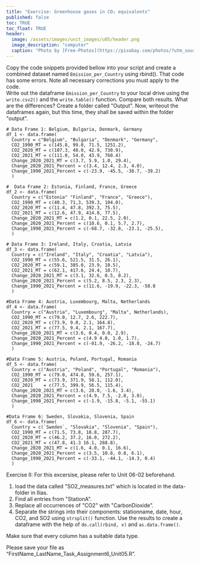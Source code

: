 ```yaml
---
title: "Exercise: Greenhouse gases in CO₂ equivalents"
published: false
toc: TRUE
toc_float: TRUE
header:
  image: /assets/images/unit_images/u05/header.png
  image_description: "computer"
  caption: "Photo by [Free-Photos](https://pixabay.com/photos/?utm_source=link-attribution&amp;utm_medium=referral&amp;utm_campaign=image&amp;utm_content=336373) [Pixabay](https://pixabay.com/de/?utm_source=link-attribution&amp;utm_medium=referral&amp;utm_campaign=image&amp;utm_content=336373)"
---
```




Copy the code snippets provided bellow into your script and create a combined dataset named `Emission_per_Country` using rbind(). That code has some errors. Note all necessary corrections you must apply to the code.<br>
Write out the dataframe `Emission_per_Country` to your local drive using the `write.csv2()` and the `write.table()` function. Compare both results. What are the differences?
Create a folder called "Output". Now, writeout the dataframes again, but this time, they shall be saved within the folder "output".

```
# Data Frame 1: Belgium, Bulgaria, Denmark, Germany
df_1 <- data.frame(
  Country = c"Belgium", "Bulgaria", "Denmark", "Germany",
  CO2_1990_MT = c(145.8, 99.0, 71.5, 1251.2),
  CO2_2020_MT = c(107.3, 48.0, 42.9, 730.9),
  CO2_2021_MT = c(111.0, 54.0, 43.9, 760.4)
  Change_2020_2021_MT = c(3.7, 5.9, 1.0, 29.4),
  Change_2020_2021_Percent = c(3.4, 12.4, 2.3, 4.0),
  Change_1990_2021_Percent = c(-23.9, -45.5, -38.7, -39.2)
  )

#  Data Frame 2: Estonia, Finland, France, Greece
df_2 <- data.frame(
  Country = c("Estonia" "Finland", "France", "Greece"),
  CO2_1990_MT = c(40.3, 71,3, 539.3, 104.0),
  CO2_2020_MT = c(11.4, 47.8, 392.3, 75.5),
  CO2_2021_MT = c(12.6, 47.9, 414.8, 77.5),
  Change_2020_2021_MT = c(1.2, 0.1, 22.5, 2.0),
  Change_2020_2021_Percent = c(10.6, 0.1, 5.7, 2.7),
  Change_1990_2021_Percent = c(-68.7, -32.8, -23.1, -25.5),
  )

# Data Frame 3: Ireland, Italy, Croatia, Latvia
df_3 <- data.frame(
  Country = c("Ireland", "Italy", "Croatia", "Latvia"),
  CO2_1990_MT = c(55.6, 521.5, 31.5, 26.1),
  CO2_2020_MT = c(59.1, 385.0, 23.9, 10.5),
  CO2_2021_MT = c(62.1, 417.6, 24.4, 10.7),
  Change_2020_2021_MT = c(3.1, 32.6, 0.5, 0.2),
  Change_2020_2021_Percent = c(5.2, 8.5, 2.3, 2.3),
  Change_1990_2021_Percent = c(11.6, -19.9, -22.3, -58.8
  )

#Data Frame 4: Austria, Luxembourg, Malta, Netherlands
df_4 <- data.frame(
  Country = c("Austria", "Luxembourg", "Malta", Netherlands),
  CO2_1990_MT = c(79.0, 12.7, 2.6, 222.7),
  CO2_2020_MT = c(73.9, 9.0, 2.1, 164.8),
  CO2_2021_MT = c(77.5, 9.4, 2.1, 167.7),
  Change_2020_2021_MT = c(3.6, 0.4, 0.0, 2.9),
  Change_2020_2021_Percent = c(4.9 4.0, 1.0, 1.7),
  Change_1990_2021_Percent = c(-01.9, -26.2, -18.8, -24.7)
  )

#Data Frame 5: Austria, Poland, Portugal, Romania
df_5 <- data.frame(
  Country = c("Austria", "Poland", "Portugal", "Romania"),
  CO2_1990_MT = c(79.0, 474.8, 59.6, 257.1),
  CO2_2020_MT = c(73.9, 371.9, 58.1, 112.0),
  CO2_2021    = c(77.5, 399.9, 56.5, 115.4),
  Change_2020_2021_MT = c(3.6, 28.0, -1.6, 3.4),
  Change_2020_2021_Percent = c(4.9, 7.5, -2.8, 3.0),
  Change_1990_2021_Percent = c(-1.9, -15.8, -5.1, -55.1)
  )

#Data Frame 6: Sweden, Slovakia, Slovenia, Spain
df_6 <- data.frame(
  Country = c(`Sweden`, "Slovakia", "Slovenia", "Spain"),
  CO2_1990_MT = c(71.5, 73.8, 18.8, 287.7),
  CO2_2020_MT = c(46.2, 37.2, 16.0, 272.2),
  CO2_2021_MT = c(47.8, 41.3 16.1, 288.8),
  Change_2020_2021_MT = c(1.6, 4.0, 0.1, 16.6),
  Change_2020_2021_Percent = c(3.5, 10.8, 0.8, 6.1),
  Change_1990_2021_Percent = c(-33.1, -44.1, -14.3, 0.4)
  )
```

Exercise II: For this excersise, please refer to Unit 06-02 beforehand.

1) load the data called "SO2_measures.txt" which is located in the data-folder in Ilias.
2) Find all entries from "StationA". 
3) Replace all occurrences of "CO2" with "CarbonDioxide".  
3) Separate the strings into their components: stationname, date, hour, CO2, and SO2 using `strsplit()`   function. Use the results to create a dataframe with the help of `do.call(rbind, x)` and `as.data.frame()`. 

Make sure that every column has a suitable data type.

Please save your file as “FirstName_LastName_Task_Assignment6_Unit05.R”.